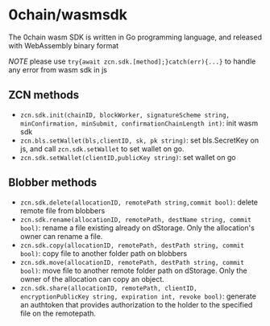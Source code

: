# 0chain/wasmsdk
The 0chain wasm SDK is written in Go programming language, and released with WebAssembly binary format 

*NOTE* please use `try{await zcn.sdk.[method];}catch(err){...}` to handle any error from wasm sdk in js

## ZCN methods

- `zcn.sdk.init(chainID, blockWorker, signatureScheme string, minConfirmation, minSubmit, confirmationChainLength int)`: init wasm sdk 
- `zcn.bls.setWallet(bls,clientID, sk, pk string)`: set bls.SecretKey on js, and call `zcn.sdk.setWallet` to set wallet on go.
- `zcn.sdk.setWallet(clientID,publicKey string)`: set wallet on go


## Blobber methods
- `zcn.sdk.delete(allocationID, remotePath string,commit bool)`:    delete remote file from blobbers
- `zcn.sdk.rename(allocationID, remotePath, destName string, commit bool)`: rename a file existing already on dStorage. Only the allocation's owner can rename a file.
- `zcn.sdk.copy(allocationID, remotePath, destPath string, commit bool)`:   copy file to another folder path on blobbers
- `zcn.sdk.move(allocationID, remotePath, destPath string, commit bool)`:   move file to another remote folder path on dStorage. Only the owner of the allocation can copy an object.
- `zcn.sdk.share(allocationID, remotePath, clientID, encryptionPublicKey string, expiration int, revoke bool)`:    generate an authtoken that provides authorization to the holder to the specified file on the remotepath.


  